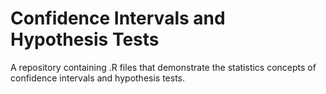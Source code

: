 # Confidence Intervals and Hypothesis Tests

A repository containing .R files that demonstrate the statistics concepts of confidence intervals and hypothesis tests.
